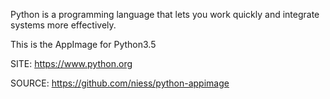 
 Python is a programming language that lets you work quickly
 and integrate systems more effectively.
 
 This is the AppImage for Python3.5
 
 SITE: https://www.python.org

 SOURCE: https://github.com/niess/python-appimage
